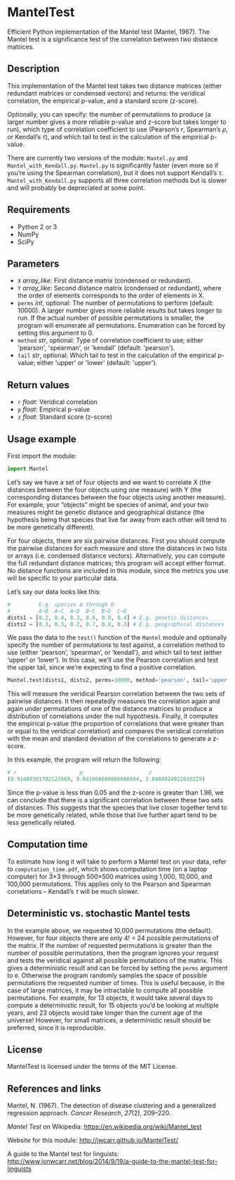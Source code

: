 MantelTest
==========

Efficient Python implementation of the Mantel test (Mantel, 1967). The Mantel test is a significance test of the correlation between two distance matrices.


Description
-----------

This implementation of the Mantel test takes two distance matrices (either redundant matrices or condensed vectors) and returns: the veridical correlation, the empirical p-value, and a standard score (z-score).

Optionally, you can specify: the number of permutations to produce (a larger number gives a more reliable p-value and z-score but takes longer to run), which type of correlation coefficient to use (Pearson’s *r*, Spearman’s *ρ*, or Kendall’s *τ*), and which tail to test in the calculation of the empirical p-value.

There are currently two versions of the module: ```Mantel.py``` and ```Mantel_with_Kendall.py```. ```Mantel.py``` is significantly faster (even more so if you’re using the Spearman correlation), but it does not support Kendall’s *τ*. ```Mantel_with_Kendall.py``` supports all three correlation methods but is slower and will probably be depreciated at some point.


Requirements
------------

- Python 2 or 3
- NumPy
- SciPy


Parameters
----------

- ```X``` *array_like*: First distance matrix (condensed or redundant).
- ```Y``` *array_like*: Second distance matrix (condensed or redundant), where the order of elements corresponds to the order of elements in X.
- ```perms``` *int*, optional: The number of permutations to perform (default: 10000). A larger number gives more reliable results but takes longer to run. If the actual number of possible permutations is smaller, the program will enumerate all permutations. Enumeration can be forced by setting this argument to 0.
- ```method``` *str*, optional: Type of correlation coefficient to use; either 'pearson', 'spearman', or 'kendall' (default: 'pearson').
- ```tail``` *str*, optional: Which tail to test in the calculation of the empirical p-value; either 'upper' or 'lower' (default: 'upper').

Return values
-------------

- ```r``` *float*: Veridical correlation
- ```p``` *float*: Empirical p-value
- ```z``` *float*: Standard score (z-score)


Usage example
-------------

First import the module:

```python
import Mantel
```

Let’s say we have a set of four objects and we want to correlate X (the distances between the four objects using one measure) with Y (the corresponding distances between the four objects using another measure). For example, your “objects” might be species of animal, and your two measures might be genetic distance and geographical distance (the hypothesis being that species that live far away from each other will tend to be more genetically different).

For four objects, there are six pairwise distances. First you should compute the pairwise distances for each measure and store the distances in two lists or arrays (i.e. condensed distance vectors). Alternatively, you can compute the full redundant distance matrices; this program will accept either format. No distance functions are included in this module, since the metrics you use will be specific to your particular data.

Let’s say our data looks like this:

```python
#         E.g. species A through D
#         A~B  A~C  A~D  B~C  B~D  C~D
dists1 = [0.2, 0.4, 0.3, 0.6, 0.9, 0.4] # E.g. genetic distances
dists2 = [0.3, 0.3, 0.2, 0.7, 0.8, 0.3] # E.g. geographical distances
```

We pass the data to the ```test()``` function of the ```Mantel``` module and optionally specify the number of permutations to test against, a correlation method to use (either ‘pearson’, ‘spearman’, or ‘kendall’), and which tail to test (either ‘upper’ or ‘lower’). In this case, we’ll use the Pearson correlation and test the upper tail, since we’re expecting to find a positive correlation.

```python
Mantel.test(dists1, dists2, perms=10000, method='pearson', tail='upper')
```

This will measure the veridical Pearson correlation between the two sets of pairwise distances. It then repeatedly measures the correlation again and again under permutations of one of the distance matrices to produce a distribution of correlations under the null hypothesis. Finally, it computes the empirical p-value (the proportion of correlations that were greater than or equal to the veridical correlation) and compares the veridical correlation with the mean and standard deviation of the correlations to generate a z-score.

In this example, the program will return the following:

```python
# r                    p                     z
(0.91489361702127669, 0.041666666666666664, 2.0404024922610229)
```

Since the p-value is less than 0.05 and the z-score is greater than 1.96, we can conclude that there is a significant correlation between these two sets of distances. This suggests that the species that live closer together tend to be more genetically related, while those that live further apart tend to be less genetically related.


Computation time
----------------

To estimate how long it will take to perform a Mantel test on your data, refer to ```computation_time.pdf```, which shows computation time (on a laptop computer) for 3×3 through 500×500 matrices using 1,000, 10,000, and 100,000 permutations. This applies only to the Pearson and Spearman correlations – Kendall’s *τ* will be much slower.


Deterministic vs. stochastic Mantel tests
-----------------------------------------

In the example above, we requested 10,000 permutations (the default). However, for four objects there are only 4! = 24 possible permutations of the matrix. If the number of requested permutations is greater than the number of possible permutations, then the program ignores your request and tests the veridical against all possible permutations of the matrix. This gives a deterministic result and can be forced by setting the ```perms``` argument to ```0```. Otherwise the program randomly samples the space of possible permutations the requested number of times. This is useful because, in the case of large matrices, it may be intractable to compute all possible permutations. For example, for 13 objects, it would take several days to compute a deterministic result, for 15 objects you’d be looking at multiple years, and 23 objects would take longer than the current age of the universe! However, for small matrices, a deterministic result should be preferred, since it is reproducible.


License
-------

MantelTest is licensed under the terms of the MIT License.


References and links
--------------------

Mantel, N. (1967). The detection of disease clustering and a generalized regression approach. *Cancer Research*, *27*(2), 209–220.

*Mantel Test* on Wikipedia: https://en.wikipedia.org/wiki/Mantel_test

Website for this module: http://jwcarr.github.io/MantelTest/

A guide to the Mantel test for linguists: http://www.jonwcarr.net/blog/2014/9/19/a-guide-to-the-mantel-test-for-linguists
